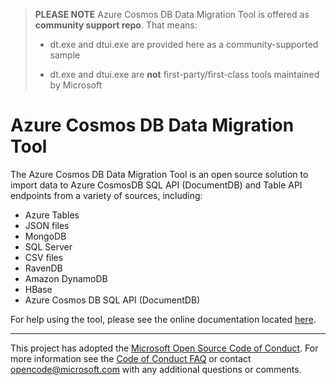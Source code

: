 > **PLEASE NOTE**
> Azure Cosmos DB Data Migration Tool is offered as **community support repo**. That means:
> 
> * dt.exe and dtui.exe are provided here as a community-supported sample
> 
> * dt.exe and dtui.exe are **not** first-party/first-class tools maintained by Microsoft

# Azure Cosmos DB Data Migration Tool
The Azure Cosmos DB Data Migration Tool is an open source solution to import data to Azure CosmosDB SQL API (DocumentDB) and Table API endpoints from a variety of sources, including:
* Azure Tables
* JSON files
* MongoDB
* SQL Server
* CSV files
* RavenDB
* Amazon DynamoDB
* HBase
* Azure Cosmos DB SQL API (DocumentDB)

For help using the tool, please see the online documentation located [here](http://azure.microsoft.com/en-us/documentation/articles/documentdb-import-data/).

---

This project has adopted the [Microsoft Open Source Code of Conduct](https://opensource.microsoft.com/codeofconduct/). For more information see the [Code of Conduct FAQ](https://opensource.microsoft.com/codeofconduct/faq/) or contact [opencode@microsoft.com](mailto:opencode@microsoft.com) with any additional questions or comments.
